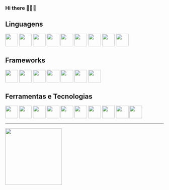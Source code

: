 ### Hi there 👋👋👋

<!--
**xDAVIDBECKER24x/xDAVIDBECKER24x** is a ✨ _special_ ✨ repository because its `README.md` (this file) appears on your GitHub profile.

Here are some ideas to get you started:

- 🔭 I’m currently working on ...
- 🌱 I’m currently learning ...
- 👯 I’m looking to collaborate on ...
- 🤔 I’m looking for help with ...
- 💬 Ask me about ...
- 📫 How to reach me: ...
- 😄 Pronouns: ...
- ⚡ Fun fact: ...
-->

## Linguagens

<div float="left">
<img width="40" height="40" src="https://cdn.jsdelivr.net/gh/devicons/devicon/icons/bash/bash-original.svg" />
<img width="40" height="40" src="https://cdn.jsdelivr.net/gh/devicons/devicon/icons/css3/css3-original.svg" />
<img width="40" height="40" src="https://cdn.jsdelivr.net/gh/devicons/devicon/icons/html5/html5-original.svg" />
<img width="40" height="40" src="https://cdn.jsdelivr.net/gh/devicons/devicon/icons/dart/dart-original.svg" />
<img width="40" height="40" src="https://cdn.jsdelivr.net/gh/devicons/devicon/icons/java/java-original.svg" />
<img width="40" height="40" src="https://cdn.jsdelivr.net/gh/devicons/devicon/icons/javascript/javascript-original.svg" />
<img width="40" height="40" src="https://cdn.jsdelivr.net/gh/devicons/devicon/icons/mysql/mysql-original.svg" />
<img width="40" height="40" src="https://cdn.jsdelivr.net/gh/devicons/devicon/icons/php/php-original.svg" />
<img width="40" height="40" src="https://cdn.jsdelivr.net/gh/devicons/devicon/icons/python/python-original.svg" />
</div>

## Frameworks
<div float="left">
<img width="40" height="40" src="https://cdn.jsdelivr.net/gh/devicons/devicon/icons/bootstrap/bootstrap-original.svg" />
<img width="40" height="40" src="https://cdn.jsdelivr.net/gh/devicons/devicon/icons/flutter/flutter-original.svg" />
<img width="40" height="40" src="https://cdn.jsdelivr.net/gh/devicons/devicon/icons/jquery/jquery-original.svg" />
<img width="40" height="40" src="https://cdn.jsdelivr.net/gh/devicons/devicon/icons/laravel/laravel-plain.svg" />
<img width="40" height="40" src="https://cdn.jsdelivr.net/gh/devicons/devicon/icons/react/react-original.svg" />
<img width="40" height="40" src="https://cdn.jsdelivr.net/gh/devicons/devicon/icons/spring/spring-original.svg" />
<img width="40" height="40" src="https://cdn.jsdelivr.net/gh/devicons/devicon/icons/nodejs/nodejs-original.svg" />
</div>

## Ferramentas e Tecnologias

<div float="left">
<img width="40" height="40" src="https://cdn.jsdelivr.net/gh/devicons/devicon/icons/illustrator/illustrator-plain.svg" />
<img width="40" height="40" src="https://cdn.jsdelivr.net/gh/devicons/devicon/icons/photoshop/photoshop-plain.svg" />
<img width="40" height="40" src="https://cdn.jsdelivr.net/gh/devicons/devicon/icons/android/android-original.svg" />
<img width="40" height="40" src="https://cdn.jsdelivr.net/gh/devicons/devicon/icons/canva/canva-original.svg" />
<img width="40" height="40" src="https://cdn.jsdelivr.net/gh/devicons/devicon/icons/docker/docker-original.svg" />
<img width="40" height="40" src="https://cdn.jsdelivr.net/gh/devicons/devicon/icons/figma/figma-original.svg" />
<img width="40" height="40" src="https://cdn.jsdelivr.net/gh/devicons/devicon/icons/firebase/firebase-plain.svg" />
<img width="40" height="40" src="https://cdn.jsdelivr.net/gh/devicons/devicon/icons/git/git-original.svg" />
<img width="40" height="40" src="https://cdn.jsdelivr.net/gh/devicons/devicon/icons/laravel/laravel-plain.svg" />
<img width="40" height="40" src="https://cdn.jsdelivr.net/gh/devicons/devicon/icons/npm/npm-original-wordmark.svg" />
</div>
          
<hr>

<div>
<a href="https://github.com/seu-usuário-aqui">
<img height="180em" src="https://github-readme-stats.vercel.app/api/top-langs/?username=xDAVIDBECKER24x&layout=compact&langs_count=7&theme=dracula"/>
</div>
          
          

